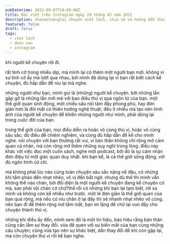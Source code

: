 ```yaml
---
pubDatetime: 2022-09-07T10:00:00Z
title: Bài viết trên Instagram ngày 29 tháng 03 năm 2021
description: nhavantuonglai chuyên viết lách, chia sẻ và hướng dẫn thuần thục khi thực hành viết lách qua những bài chia sẻ trên Instagram chính thức.
featured: false
draft: false
tags:
  - viet lach
  - doan van
  - instagram
---
```


khi người kể chuyện rời đi.

rất tình cờ trong nhiều dịp, mà mình lại có thêm một người bạn mới. không vì sự tình cờ ấy mà lướt qua nhau, bởi mình đã dừng lại vì bạn rất biết cách kể chuyện, đủ hấp dẫn để níu lại mà nghe.

những người như bạn, mình gọi là (những) người kể chuyện. bởi những lần gặp gỡ là những lần mới mẻ với bao điều thú vị qua ngôn từ của bạn. một thế giới quan sinh động, một chiều sâu nội tâm đầy phong phú, hay đơn giản hơn là đôi mắt có thiên hướng nghệ thuật; đều ít nhiều mà tạo nên hình ảnh của người kể chuyện để khiến những người như mình, phải dừng lại trong cuộc đời của bạn.

trong thế giới của bạn, mọi điều diễn ra hoặc vô cùng thú vị, hoặc vô cùng sâu sắc; đủ điều để chiêm nghiệm, và cũng đủ hấp dẫn để kể cho mình nghe. nói chuyện với bạn thường rất vui, vì bản thân không chỉ rộng mở cảm quan cá nhân, mà còn rộng mở thêm những suy nghĩ trong lòng. điều này khác với việc đọc một cuốn sách, nghe một podcast, bởi đó là sự cảm nhận đơn điệu từ một giác quan duy nhất. khi bạn kể, là cả thế giới sống động, với đủ ngôn hình cử chỉ.

mà không phải lúc nào cũng toàn chuyện sâu sắc nặng nề đâu, có những khi tầm phào đến nhạt nhẽo, vô vị đến bất ngờ. nhưng dù thế thì mình vẫn không thể nào chán, bởi đối diện là một người kể chuyện đang kể chuyện cơ mà, sao phải vội chán cơ chứ?thế rồi có những khi bạn lại tạm biệt, rời xa mình và không còn kể nhiều như trước. một lẽ đơn giản là thế giới quan của bạn quá rộng, mà nếu cứ níu chân ở lại đây thì sẽ nhanh nhạt nhẽo vô cùng. nên bạn đi để thêm rộng mở tầm mắt, bạn im lặng để chữ lại vun đầy cho chuyện thành thú vị.

những khi điều ấy đến, mình xem đó là một tín hiệu, báo hiệu rằng bản thân cũng cần lắm sự thay đổi. vừa để quen với sự biến mất của bạn cùng những câu chuyện; cũng vừa tạo nên sự khác biệt, dần thay đổi để khi còn gặp lại, mà còn chuyện thú vị rồi kể bạn nghe.
